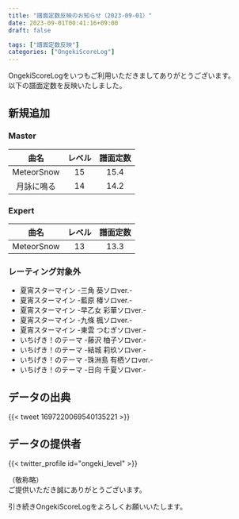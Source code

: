 ```yaml
---
title: "譜面定数反映のお知らせ（2023-09-01）"
date: 2023-09-01T00:41:16+09:00
draft: false

tags: ["譜面定数反映"]
categories: ["OngekiScoreLog"]
---
```


OngekiScoreLogをいつもご利用いただきましてありがとうございます。  
以下の譜面定数を反映いたしました。

<!--more-->

## 新規追加

<!-- ### Lunatic

| 曲名 | レベル | 譜面定数 |
|:-:|:-:|:-:| -->

### Master

| 曲名 | レベル | 譜面定数 |
|:-:|:-:|:-:|
| MeteorSnow | 15 | 15.4 |
| 月詠に鳴る | 14 | 14.2 |

### Expert

| 曲名 | レベル | 譜面定数 |
|:-:|:-:|:-:|
| MeteorSnow | 13 | 13.3 |

### レーティング対象外

- 夏宵スターマイン -三角 葵ソロver.-
- 夏宵スターマイン -藍原 椿ソロver.-
- 夏宵スターマイン -早乙女 彩華ソロver.-
- 夏宵スターマイン -九條 楓ソロver.-
- 夏宵スターマイン -東雲 つむぎソロver.-
- いちげき！のテーマ -藤沢 柚子ソロver.-
- いちげき！のテーマ -結城 莉玖ソロver.-
- いちげき！のテーマ -珠洲島 有栖ソロver.-
- いちげき！のテーマ -日向 千夏ソロver.-

## データの出典

{{< tweet 1697220069540135221 >}}

## データの提供者

{{< twitter_profile id="ongeki_level" >}}

<!-- （順不同　敬称略）   -->
（敬称略）  
ご提供いただき誠にありがとうございます。

引き続きOngekiScoreLogをよろしくお願いいたします。
